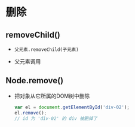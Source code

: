 # 删除

## removeChild()

- `父元素.removeChild(子元素)`

- 父元素调用

## Node.remove()

- 把对象从它所属的DOM树中删除

    ```js
    var el = document.getElementById('div-02');
    el.remove();
    // id 为 'div-02' 的 div 被删掉了
    ```
